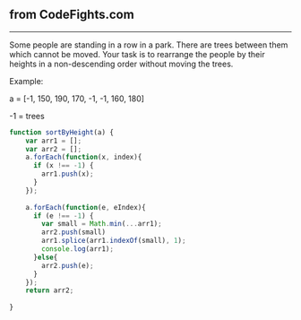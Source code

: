 from CodeFights.com
---
---
Some people are standing in a row in a park. There are trees between them which cannot be moved. 
Your task is to rearrange the people by their heights in a non-descending order without moving the trees.

Example:

a = [-1, 150, 190, 170, -1, -1, 160, 180]

-1 = trees
```js
function sortByHeight(a) {
    var arr1 = [];
    var arr2 = [];
    a.forEach(function(x, index){
      if (x !== -1) {
        arr1.push(x);
      }
    });
    
    a.forEach(function(e, eIndex){
      if (e !== -1) {
        var small = Math.min(...arr1);
        arr2.push(small)
        arr1.splice(arr1.indexOf(small), 1);
        console.log(arr1);
      }else{
        arr2.push(e);
      }
    });
    return arr2;
    
}
```
